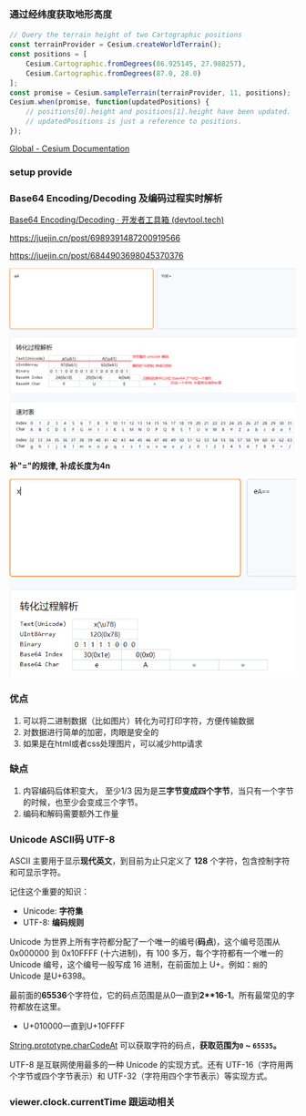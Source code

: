 ### 通过经纬度获取地形高度

```ts
// Query the terrain height of two Cartographic positions
const terrainProvider = Cesium.createWorldTerrain();
const positions = [
    Cesium.Cartographic.fromDegrees(86.925145, 27.988257),
    Cesium.Cartographic.fromDegrees(87.0, 28.0)
];
const promise = Cesium.sampleTerrain(terrainProvider, 11, positions);
Cesium.when(promise, function(updatedPositions) {
    // positions[0].height and positions[1].height have been updated.
    // updatedPositions is just a reference to positions.
});
```

[Global - Cesium Documentation](https://cesium.com/learn/cesiumjs/ref-doc/global.html?classFilter=sampleTerrain#sampleTerrain)

### setup provide



### Base64 Encoding/Decoding 及编码过程实时解析

[Base64 Encoding/Decoding · 开发者工具箱 (devtool.tech)](https://devtool.tech/base64)

https://juejin.cn/post/6989391487200919566

https://juejin.cn/post/6844903698045370376

![image-20220307174303387](./imgs/image-20220307174303387.png)

**补"="的规律, 补成长度为4n**

![image-20220307174524084](./imgs/image-20220307174524084.png)

### 优点

1. 可以将二进制数据（比如图片）转化为可打印字符，方便传输数据
2. 对数据进行简单的加密，肉眼是安全的
3. 如果是在html或者css处理图片，可以减少http请求

### 缺点

1. 内容编码后体积变大， 至少1/3
    因为是**三字节变成四个字节**，当只有一个字节的时候，也至少会变成三个字节。
2. 编码和解码需要额外工作量





### Unicode ASCII码 UTF-8

ASCII 主要用于显示**现代英文**，到目前为止只定义了 **128** 个字符，包含控制字符和可显示字符。

记住这个重要的知识：

- Unicode: **字符集**
- UTF-8: **编码规则**



Unicode 为世界上所有字符都分配了一个唯一的编号(**码点**)，这个编号范围从 0x000000 到 0x10FFFF (十六进制)，有 100 多万，每个字符都有一个唯一的 Unicode 编号，这个编号一般写成 16 进制，在前面加上 U+。例如：`掘`的 Unicode 是U+6398。

最前面的**65536**个字符位，它的码点范围是从0一直到**2\*\*16-1**。所有最常见的字符都放在这里。

- U+010000一直到U+10FFFF

[String.prototype.charCodeAt](https://link.juejin.cn/?target=https%3A%2F%2Fdeveloper.mozilla.org%2Fen-US%2Fdocs%2FWeb%2FJavaScript%2FReference%2FGlobal_Objects%2FString%2FcharCodeAt) 可以获取字符的码点，**获取范围为`0` ~ `65535`。** 

UTF-8 是互联网使用最多的一种 Unicode 的实现方式。还有 UTF-16（字符用两个字节或四个字节表示）和 UTF-32（字符用四个字节表示）等实现方式。



### viewer.clock.currentTime 跟运动相关

